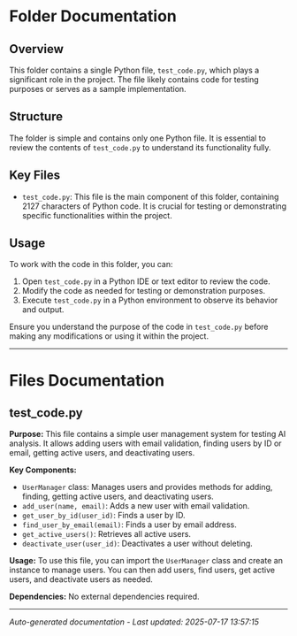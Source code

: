 # Folder Documentation

## Overview
This folder contains a single Python file, `test_code.py`, which plays a significant role in the project. The file likely contains code for testing purposes or serves as a sample implementation.

## Structure
The folder is simple and contains only one Python file. It is essential to review the contents of `test_code.py` to understand its functionality fully.

## Key Files
- `test_code.py`: This file is the main component of this folder, containing 2127 characters of Python code. It is crucial for testing or demonstrating specific functionalities within the project.

## Usage
To work with the code in this folder, you can:
1. Open `test_code.py` in a Python IDE or text editor to review the code.
2. Modify the code as needed for testing or demonstration purposes.
3. Execute `test_code.py` in a Python environment to observe its behavior and output.

Ensure you understand the purpose of the code in `test_code.py` before making any modifications or using it within the project.

---

# Files Documentation

## test_code.py

**Purpose:** This file contains a simple user management system for testing AI analysis. It allows adding users with email validation, finding users by ID or email, getting active users, and deactivating users.

**Key Components:**
- `UserManager` class: Manages users and provides methods for adding, finding, getting active users, and deactivating users.
- `add_user(name, email)`: Adds a new user with email validation.
- `get_user_by_id(user_id)`: Finds a user by ID.
- `find_user_by_email(email)`: Finds a user by email address.
- `get_active_users()`: Retrieves all active users.
- `deactivate_user(user_id)`: Deactivates a user without deleting.

**Usage:** To use this file, you can import the `UserManager` class and create an instance to manage users. You can then add users, find users, get active users, and deactivate users as needed.

**Dependencies:** No external dependencies required.

---
*Auto-generated documentation - Last updated: 2025-07-17 13:57:15*
